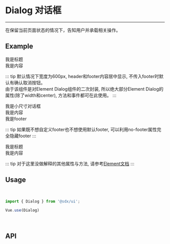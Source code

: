 # Dialog 对话框
---
在保留当前页面状态的情况下，告知用户并承载相关操作。

## Example

<Common-BasicUsage>
<ui-dialog-general></ui-dialog-general>
  <highlight-code slot="codeText" lang="vue">
    <sdxu-dialog :visible.sync="dialogVisible">
        <div slot="title">
            我是标题
        </div>
        <div>我是内容</div>
    </sdxu-dialog>
  </highlight-code>
</Common-BasicUsage>

::: tip 
默认情况下宽度为600px, header和footer内容居中显示, 不传入footer时默认有确认取消按钮。<br>
由于该组件是对Element Dialog组件的二次封装, 所以绝大部分Element Dialog的属性(除了width和center), 方法和事件都可在此使用。
:::

<Common-BasicUsage>
<ui-dialog-small></ui-dialog-small>
  <highlight-code slot="codeText" lang="vue">
        <sdxu-dialog
            :visible.sync="dialogVisible"
            size='small'
        >
            <div slot="title">
                我是小尺寸对话框
            </div>
            <div>我是内容</div>
            <div slot="footer">
                我是footer
            </div>
        </sdxu-dialog>
  </highlight-code>
</Common-BasicUsage>

::: tip 
如果既不想自定义footer也不想使用默认footer, 可以利用no-footer属性完全隐藏footer
:::

<Common-BasicUsage>
<ui-dialog-event></ui-dialog-event>
  <highlight-code slot="codeText" lang="vue">
        <sdxu-dialog
            :visible.sync="dialogVisible"
            @confirm="confirmClicked"
            @cancel="cancelClicked"
        >
            <div slot="title">
                我是标题
            </div>
            <div>我是内容</div>
        </sdxu-dialog>
  </highlight-code>
</Common-BasicUsage>

::: tip 
对于这里没做解释的其他属性与方法, 请参考[Element文档](https://element.eleme.cn/#/zh-CN/component/dialog)
:::

## Usage

<br>

```js
import { Dialog } from '@sdx/ui';

Vue.use(Dialog)
```
<br>

## API

<ui-dialog-api slot="api" />